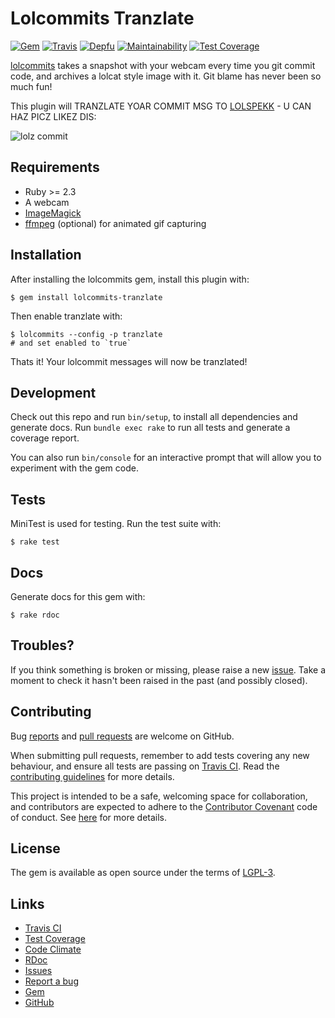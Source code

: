 # Lolcommits Tranzlate

[![Gem](https://img.shields.io/gem/v/lolcommits-tranzlate.svg?style=flat)](http://rubygems.org/gems/lolcommits-tranzlate)
[![Travis](https://img.shields.io/travis/com/lolcommits/lolcommits-tranzlate/master.svg?style=flat)](https://travis-ci.com/lolcommits/lolcommits-tranzlate)
[![Depfu](https://img.shields.io/depfu/lolcommits/lolcommits-tranzlate.svg?style=flat)](https://depfu.com/github/lolcommits/lolcommits-tranzlate)
[![Maintainability](https://api.codeclimate.com/v1/badges/9756257deacd122a4063/maintainability)](https://codeclimate.com/github/lolcommits/lolcommits-tranzlate/maintainability)
[![Test Coverage](https://api.codeclimate.com/v1/badges/9756257deacd122a4063/test_coverage)](https://codeclimate.com/github/lolcommits/lolcommits-tranzlate/test_coverage)

[lolcommits](https://lolcommits.github.io/) takes a snapshot with your webcam
every time you git commit code, and archives a lolcat style image with it. Git
blame has never been so much fun!

This plugin will TRANZLATE YOAR COMMIT MSG TO
[LOLSPEKK](https://github.com/rwtnorton/moar-lolspeak) - U CAN HAZ PICZ LIKEZ
DIS:

![lolz
commit](https://github.com/lolcommits/lolcommits-tranzlate/raw/master/assets/images/lolz.jpg)

## Requirements

* Ruby >= 2.3
* A webcam
* [ImageMagick](http://www.imagemagick.org)
* [ffmpeg](https://www.ffmpeg.org) (optional) for animated gif capturing

## Installation

After installing the lolcommits gem, install this plugin with:

    $ gem install lolcommits-tranzlate

Then enable tranzlate with:

    $ lolcommits --config -p tranzlate
    # and set enabled to `true`

Thats it! Your lolcommit messages will now be tranzlated!

## Development

Check out this repo and run `bin/setup`, to install all dependencies and
generate docs. Run `bundle exec rake` to run all tests and generate a coverage
report.

You can also run `bin/console` for an interactive prompt that will allow you to
experiment with the gem code.

## Tests

MiniTest is used for testing. Run the test suite with:

    $ rake test

## Docs

Generate docs for this gem with:

    $ rake rdoc

## Troubles?

If you think something is broken or missing, please raise a new
[issue](https://github.com/lolcommits/lolcommits-tranzlate/issues). Take
a moment to check it hasn't been raised in the past (and possibly closed).

## Contributing

Bug [reports](https://github.com/lolcommits/lolcommits-tranzlate/issues) and [pull
requests](https://github.com/lolcommits/lolcommits-tranzlate/pulls) are welcome on
GitHub.

When submitting pull requests, remember to add tests covering any new behaviour,
and ensure all tests are passing on [Travis
CI](https://travis-ci.com/lolcommits/lolcommits-tranzlate). Read the
[contributing
guidelines](https://github.com/lolcommits/lolcommits-tranzlate/blob/master/CONTRIBUTING.md)
for more details.

This project is intended to be a safe, welcoming space for collaboration, and
contributors are expected to adhere to the [Contributor
Covenant](http://contributor-covenant.org) code of conduct. See
[here](https://github.com/lolcommits/lolcommits-tranzlate/blob/master/CODE_OF_CONDUCT.md)
for more details.

## License

The gem is available as open source under the terms of
[LGPL-3](https://opensource.org/licenses/LGPL-3.0).

## Links

* [Travis CI](https://travis-ci.com/lolcommits/lolcommits-tranzlate)
* [Test Coverage](https://codeclimate.com/github/lolcommits/lolcommits-tranzlate/test_coverage)
* [Code Climate](https://codeclimate.com/github/lolcommits/lolcommits-tranzlate)
* [RDoc](http://rdoc.info/projects/lolcommits/lolcommits-tranzlate)
* [Issues](http://github.com/lolcommits/lolcommits-tranzlate/issues)
* [Report a bug](http://github.com/lolcommits/lolcommits-tranzlate/issues/new)
* [Gem](http://rubygems.org/gems/lolcommits-tranzlate)
* [GitHub](https://github.com/lolcommits/lolcommits-tranzlate)
